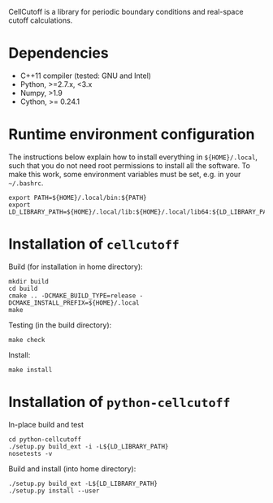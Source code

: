 CellCutoff is a library for periodic boundary conditions and real-space cutoff calculations.

Dependencies
============

* C++11 compiler (tested: GNU and Intel)
* Python, >=2.7.x, <3.x
* Numpy, >1.9
* Cython, >= 0.24.1


Runtime environment configuration
=================================

The instructions below explain how to install everything in ``${HOME}/.local``, such that
you do not need root permissions to install all the software. To make this work, some
environment variables must be set, e.g. in your ``~/.bashrc``.

    export PATH=${HOME}/.local/bin:${PATH}
    export LD_LIBRARY_PATH=${HOME}/.local/lib:${HOME}/.local/lib64:${LD_LIBRARY_PATH}


Installation of ``cellcutoff``
=============================

Build (for installation in home directory):

    mkdir build
    cd build
    cmake .. -DCMAKE_BUILD_TYPE=release -DCMAKE_INSTALL_PREFIX=${HOME}/.local
    make

Testing (in the build directory):

    make check

Install:

    make install


Installation of ``python-cellcutoff``
====================================

In-place build and test

    cd python-cellcutoff
    ./setup.py build_ext -i -L${LD_LIBRARY_PATH}
    nosetests -v

Build and install (into home directory):

    ./setup.py build_ext -L${LD_LIBRARY_PATH}
    ./setup.py install --user
